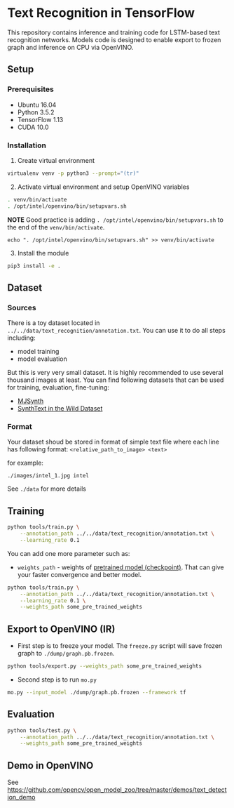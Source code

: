 # Text Recognition in TensorFlow

This repository contains inference and training code for LSTM-based text recognition networks.
Models code is designed to enable export to frozen graph and inference on CPU via OpenVINO.

## Setup

### Prerequisites

* Ubuntu 16.04
* Python 3.5.2
* TensorFlow 1.13
* CUDA 10.0

### Installation

1. Create virtual environment
```bash
virtualenv venv -p python3 --prompt="(tr)"
```

2. Activate virtual environment and setup OpenVINO variables
```bash
. venv/bin/activate
. /opt/intel/openvino/bin/setupvars.sh
```
  **NOTE** Good practice is adding `. /opt/intel/openvino/bin/setupvars.sh` to the end of the `venv/bin/activate`.
```
echo ". /opt/intel/openvino/bin/setupvars.sh" >> venv/bin/activate
```

3. Install the module
```bash
pip3 install -e .
```

## <a name="Dataset"> Dataset </a>

### Sources

There is a toy dataset located in `../../data/text_recognition/annotation.txt`. You can use it to do all steps including:
* model training
* model evaluation

But this is very very small dataset. It is highly recommended to use several thousand images at least.
You can find following datasets that can be used for training, evaluation, fine-tuning:
* [MJSynth](https://www.robots.ox.ac.uk/~vgg/data/text/)
* [SynthText in the Wild Dataset](http://www.robots.ox.ac.uk/~vgg/data/scenetext/)

### Format

Your dataset shoud be stored in format of simple text file where each line has following format:
`<relative_path_to_image> <text>`

for example:

`./images/intel_1.jpg intel`

See `./data` for more details

## Training


```bash
python tools/train.py \
    --annotation_path ../../data/text_recognition/annotation.txt \
    --learning_rate 0.1
```

You can add one more parameter such as:
* `weights_path` - weights of [pretrained model (checkpoint)](https://download.01.org/opencv/openvino_training_extensions/models/text_recognition/text_recognition.tar.gz). That can give your faster convergence and better model.

```bash
python tools/train.py \
    --annotation_path ../../data/text_recognition/annotation.txt \
    --learning_rate 0.1 \
    --weights_path some_pre_trained_weights
```


## Export to OpenVINO (IR)

* First step is to freeze your model. The `freeze.py` script will save frozen graph to `./dump/graph.pb.frozen`.

```bash
python tools/export.py --weights_path some_pre_trained_weights
```

* Second step is to run `mo.py`

```bash
mo.py --input_model ./dump/graph.pb.frozen --framework tf
```

## Evaluation

```bash
python tools/test.py \
    --annotation_path ../../data/text_recognition/annotation.txt \
    --weights_path some_pre_trained_weights
```

## Demo in OpenVINO

See https://github.com/opencv/open_model_zoo/tree/master/demos/text_detection_demo
